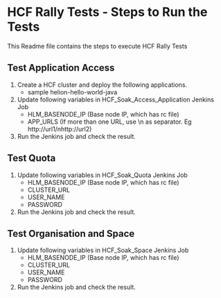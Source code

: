 # HCF Rally Tests - Steps to Run the Tests

This Readme file contains the steps to execute HCF Rally Tests

## Test Application Access

1. Create a HCF cluster and deploy the following applications.
    * sample helion-hello-world-java
2. Update following variables in HCF_Soak_Access_Application Jenkins Job
    * HLM_BASENODE_IP (Base node IP, which has rc file)
    * APP_URLS  (If more than one URL, use \n as separator. Eg http://url1/nhttp://url2)
3. Run the Jenkins job and check the result.

## Test Quota

1. Update following variables in HCF_Soak_Quota Jenkins Job
    * HLM_BASENODE_IP (Base node IP, which has rc file)
    * CLUSTER_URL 
    * USER_NAME 
    * PASSWORD
2. Run the Jenkins job and check the result.

## Test Organisation and Space

1. Update following variables in HCF_Soak_Space Jenkins Job
    * HLM_BASENODE_IP (Base node IP, which has rc file)
    * CLUSTER_URL 
    * USER_NAME 
    * PASSWORD
2. Run the Jenkins job and check the result.

